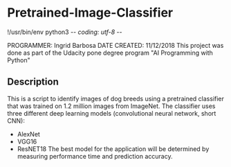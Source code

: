 # Pretrained-Image-Classifier
!/usr/bin/env python3
 -*- coding: utf-8 -*-
                                                                             
 PROGRAMMER: Ingrid Barbosa
 DATE CREATED: 11/12/2018 
 This project was done as part of the Udacity pone degree program "AI Programming with Python"
 
 ## Description
This is a script to identify images of dog breeds using a pretrained classifier 
that was trained on 1.2 million images from ImageNet. 
The classifier uses three different deep learning models (convolutional neural network, short CNN):
- AlexNet 
- VGG16  
- ResNET18
The best model for the application will be determined by measuring performance time and prediction accuracy. 

